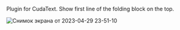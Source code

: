 Plugin for CudaText.
Show first line of the folding block on the top.

![Снимок экрана от 2023-04-29 23-51-10](https://user-images.githubusercontent.com/8765305/235319459-0004cc19-4e32-4108-a091-4a790904f643.png)
